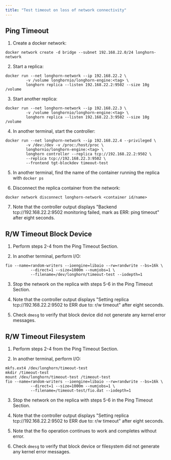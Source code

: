 ```yaml
---
title: "Test timeout on loss of network connectivity"
---
```


## Ping Timeout

1. Create a docker network:

```shell
docker network create -d bridge --subnet 192.168.22.0/24 longhorn-network
```

2. Start a replica:

```shell
docker run --net longhorn-network --ip 192.168.22.2 \
         -v /volume longhornio/longhorn-engine:<tag> \
         longhorn replica --listen 192.168.22.2:9502 --size 10g /volume
```

3. Start another replica:

```shell
docker run --net longhorn-network --ip 192.168.22.3 \
         -v /volume longhornio/longhorn-engine:<tag> \
         longhorn replica --listen 192.168.22.3:9502 --size 10g /volume
```

4. In another terminal, start the controller:

```shell
docker run --net longhorn-network --ip 192.168.22.4 --privileged \
         -v /dev:/dev -v /proc:/host/proc \
         longhornio/longhorn-engine:<tag> \
         longhorn controller --replica tcp://192.168.22.2:9502 \
         --replica tcp://192.168.22.3:9502 \
         --frontend tgt-blockdev timeout-test
```

5. In another terminal, find the name of the container running the replica with `docker ps`

6. Disconnect the replica container from the network:

```shell
docker network disconnect longhorn-network <container id/name>
```

7. Note that the controller output displays "Backend tcp://192.168.22.2:9502 monitoring failed, mark as ERR: ping timeout" after eight seconds. 

## R/W Timeout Block Device

1. Perform steps 2-4 from the Ping Timeout Section.

2. In another terminal, perform I/O:

```shell
fio --name=random-writers --ioengine=libaio --rw=randwrite --bs=16k \
           --direct=1 --size=1000m --numjobs=1 \
           --filename=/dev/longhorn/timeout-test --iodepth=1
```
3. Stop the network on the replica with steps 5-6 in the Ping Timeout Section.

4. Note that the controller output displays "Setting replica tcp://192.168.22.2:9502 to ERR due to: r/w timeout" after eight seconds.

6. Check `dmesg` to verify that block device did not generate any kernel error messages.

## R/W Timeout Filesystem

1. Perform steps 2-4 from the Ping Timeout Section.

2. In another terminal, perform I/O:

```shell
mkfs.ext4 /dev/longhorn/timeout-test
mkdir /timeout-test
mount /dev/longhorn/timeout-test /timeout-test
fio --name=random-writers --ioengine=libaio --rw=randwrite --bs=16k \
           --direct=1 --size=1000m --numjobs=1 \
           --filename=/timeout-test/fio.dat --iodepth=1
```
3. Stop the network on the replica with steps 5-6 in the Ping Timeout Section.

4. Note that the controller output displays "Setting replica tcp://192.168.22.2:9502 to ERR due to: r/w timeout" after eight seconds.

5. Note that the fio operation continues to work and completes without error.

6. Check `dmesg` to verify that block device or filesystem did not generate any kernel error messages.

